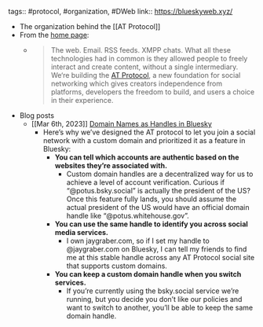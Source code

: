 ---
---

tags:: #protocol, #organization, #DWeb
link:: https://blueskyweb.xyz/

- The organization behind the [[AT Protocol]]
- From the [home page](https://blueskyweb.xyz/):
	- > The web. Email. RSS feeds. XMPP chats. What all these technologies had in common is they allowed people to freely interact and create content, without a single intermediary.
	  > We‘re building the [AT Protocol](https://atproto.com/), a new foundation for social networking which gives creators independence from platforms, developers the freedom to build, and users a choice in their experience.
- Blog posts
	- [[Mar 6th, 2023]] [Domain Names as Handles in Bluesky](https://blueskyweb.xyz/blog/3-6-2023-domain-names-as-handles-in-bluesky)
		- Here’s why we’ve designed the AT protocol to let you join a social network with a custom domain and prioritized it as a feature in Bluesky:
			- **You can tell which accounts are authentic based on the websites they’re associated with.**
				- Custom domain handles are a decentralized way for us to achieve a level of account verification. Curious if “@potus.bsky.social” is actually the president of the US? Once this feature fully lands, you should assume the actual president of the US would have an official domain handle like “@potus.whitehouse.gov”.
			- **You can use the same handle to identify you across social media services.**
				- I own jaygraber.com, so if I set my handle to @jaygraber.com on Bluesky, I can tell my friends to find me at this stable handle across any AT Protocol social site that supports custom domains.
			- **You can keep a custom domain handle when you switch services.**
				- If you’re currently using the bsky.social service we’re running, but you decide you don’t like our policies and want to switch to another, you’ll be able to keep the same domain handle.